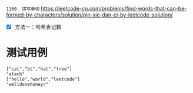 
`1160. 拼写单词` https://leetcode-cn.com/problems/find-words-that-can-be-formed-by-characters/solution/pin-xie-dan-ci-by-leetcode-solution/
- [x] 方法一：哈希表记数

# 测试用例

```
["cat","bt","hat","tree"]
"atach"
["hello","world","leetcode"]
"welldonehoneyr"
```
